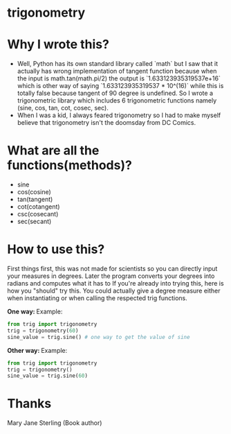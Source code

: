 # trigonometry

# Why I wrote this?
  <ul>
  <li>
  Well, Python has its own standard library called `math` but I saw that it actually has wrong implementation of tangent function because when the input is math.tan(math.pi/2) the output is `1.633123935319537e+16` which is other way of saying `1.633123935319537 * 10^(16)` while this is totally false because tangent of 90 degree is undefined. So I wrote a trigonometric library which includes 6 trigonometric functions namely (sine, cos, tan, cot, cosec, sec).
  </li>
  <li>
    When I was a kid, I always feared trigonometry so I had to make myself believe that trigonometry isn't the doomsday from DC Comics. 
  </li>
  </ul>
  
  
# What are all the functions(methods)?
  <ul>
  <li>sine</li>
  <li>cos(cosine)</li>
  <li>tan(tangent)</li>
  <li>cot(cotangent)</li>
  <li>csc(cosecant)</li>
  <li>sec(secant)</li>
  </ul>
  
# How to use this?
  First things first, this was not made for scientists so you can directly input your measures in degrees.
  Later the program converts your degrees into radians and computes what it has to
  If you're already into trying this, here is how you "should" try this.
  You could actually give a degree measure either when instantiating or when calling the respected trig functions.
  
  <b> One way: </b>
  Example:
  ```python
  from trig import trigonometry
  trig = trigonometry(60)
  sine_value = trig.sine() # one way to get the value of sine
  ```
  
  <b> Other way: </b>
  Example:
  ```python
  from trig import trigonometry
  trig = trigonometry()
  sine_value = trig.sine(60)
  ```
  
  
# Thanks
  Mary Jane Sterling (Book author)

